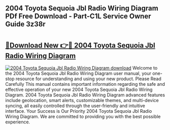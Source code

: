 ## 2004 Toyota Sequoia Jbl Radio Wiring Diagram PDf Free Download - Part-C1L Service Owner Guide 3z38r

# <h2><a href="http://dfkv8w.blite.top/?on=2004+Toyota+Sequoia+Jbl+Radio+Wiring+Diagram">🔗Download New 👉🔴 2004 Toyota Sequoia Jbl Radio Wiring Diagram</a></h2>

[![2004 Toyota Sequoia Jbl Radio Wiring Diagram download](https://i.imgur.com/lujVjoI.png)](http://dfkv8w.blite.top/?on=2004+Toyota+Sequoia+Jbl+Radio+Wiring+Diagram)
Welcome to the 2004 Toyota Sequoia Jbl Radio Wiring Diagram user manual, your one-stop resource for understanding and using your new product. Please Read Carefully This manual contains important information regarding the safe and effective operation of your new 2004 Toyota Sequoia Jbl Radio Wiring Diagram. 2004 Toyota Sequoia Jbl Radio Wiring Diagram advanced features include geolocation, smart alerts, customizable themes, and multi-device syncing, all easily controlled through the user-friendly and intuitive interface. Your Success is Our Priority 2004 Toyota Sequoia Jbl Radio Wiring Diagram. We are committed to providing you with the best possible experience.
